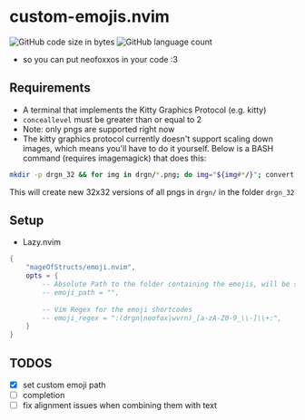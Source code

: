 # custom-emojis.nvim

![GitHub code size in bytes](https://img.shields.io/github/languages/code-size/mageOfStructs/custom-emojis.nvim)
![GitHub language count](https://img.shields.io/github/languages/count/mageOfStructs/custom-emojis.nvim)


- so you can put neofoxxos in your code :3

## Requirements

- A terminal that implements the Kitty Graphics Protocol (e.g. kitty)
- `conceallevel` must be greater than or equal to 2
- Note: only pngs are supported right now
- The kitty graphics protocol currently doesn't support scaling down images, which means you'll have to do it yourself. Below is a BASH command (requires imagemagick) that does this:

```sh
mkdir -p drgn_32 && for img in drgn/*.png; do img="${img#*/}"; convert -resize 32X32 "drgn/$img" "drgn_32/$img"; done
```

This will create new 32x32 versions of all pngs in `drgn/` in the folder `drgn_32`

## Setup

- Lazy.nvim

```lua
{
    "mageOfStructs/emoji.nvim",
    opts = {
        -- Absolute Path to the folder containing the emojis, will be set to /home/$USER/.local/share/icons/emoji.nvim by default; no path expansions are supported right now
        -- emoji_path = "",
        
        -- Vim Regex for the emoji shortcodes
        -- emoji_regex = ":(drgn|neofox|wvrn)_[a-zA-Z0-9_\\-]\\+:",
    }
}
```

## TODOS

- [x] set custom emoji path
- [ ] completion
- [ ] fix alignment issues when combining them with text
